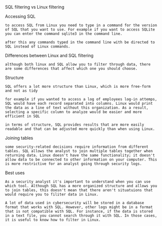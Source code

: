 SQL filtering vs Linux filtering

Accessing SQL

    to access SQL from Linux you need to type in a command for the version of SQL that you want to use. For example if you want to access SQLite you can enter the command sqlite3 in the command line.

    after this any commands typed in the command line with be directed to SQL instead of Linux commands.

Differences between Linux and SQL filtering

    although both linux and SQL allow you to filter through data, there are some differences that affect which one you should choose.

Structure

    SQL offers a lot more structure than Linux, which is more free-form and not as tidy

    for example if you wanted to access a log of employees log-in attemps, SQL would have each record separated into columns. Linux would print the data as a line of text without this organization. As a result, selecting a specific column to analyze would be easier and more efficient in SQL

    in terms of structure, SQL provides results that are more easily readable and that can be adjusted more quickly than when using Linux.

Joining tables

    some security-related decisions require information from different tables. SQL allows the analyst to join multiple tables together when returning data. Linux doesn't have the same functionality; it doesn't allow data to be connected to other information on your computer. This is more restrictive for an analyst going through security logs.

Best uses

    As a security analyst it's important to understand when you can use which tool. Although SQL has a more organized structure and allows you to join tables, this doesn't mean that there aren't situatuions that would require you to filiter data in Linux.

    A lot of data used in cybersecurity will be stored in a database format that works with SQL. However, other logs might be in a format that is not compatible with SQL. For instance, if the data is stored in a text file, you cannot search through it with SQL. In those cases, it is useful to know how to filter in Linux.
